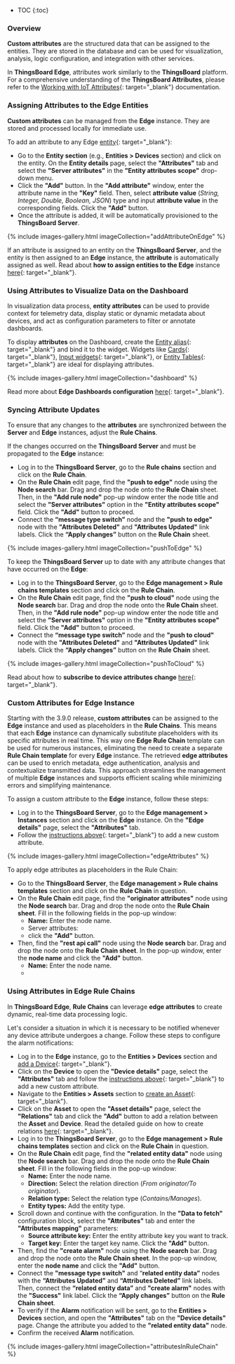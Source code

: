 * TOC 
{:toc}

### Overview

**Custom attributes** are the structured data that can be assigned to the entities. They are stored in the database and can be used for visualization, analysis, logic configuration, and integration with other services.

In **ThingsBoard Edge**, attributes work similarly to the **ThingsBoard** platform. For a comprehensive understanding of the **ThingsBoard Attributes**, please refer to the [Working with IoT Attributes](/docs/{{peDocsPrefix}}user-guide/attributes/){: target="_blank"} documentation.

### Assigning Attributes to the Edge Entities

**Custom attributes** can be managed from the **Edge** instance. They are stored and processed locally for immediate use. 

To add an attribute to any Edge [entity](/docs/{{peDocsPrefix}}user-guide/entities-and-relations/){: target="_blank"}: 
* Go to the **Entity section** (e.g., **Entities > Devices** section) and click on the entity. On the **Entity details** page, select the **"Attributes"** tab and select the **"Server attributes"** in the **"Entity attributes scope"** drop-down menu. 
* Click the **"Add"** button. In the **"Add attribute"** window, enter the attribute name in the **"Key"** field. Then, select **attribute value** (_String, Integer, Double, Boolean, JSON_) type and input **attribute value** in the corresponding fields. Click the **"Add"** button.
* Once the attribute is added, it will be automatically provisioned to the **ThingsBoard Server**.

{% include images-gallery.html imageCollection="addAttributeOnEdge" %}

If an attribute is assigned to an entity on the **ThingsBoard Server**, and the entity is then assigned to an **Edge** instance, the **attribute** is automatically assigned as well. 
Read about **how to assign entities to the Edge** instance [here](/docs/{{docsPrefix}}config/management/#entities-management){: target="_blank"}.

### Using Attributes to Visualize Data on the Dashboard

In visualization data process, **entity attributes** can be used to provide context for telemetry data, display static or dynamic metadata about devices, and act as configuration parameters to filter or annotate dashboards. 

To display **attributes** on the Dashboard, create the [Entity alias](/docs/{{peDocsPrefix}}user-guide/ui/aliases/){: target="_blank"} and bind it to the widget. Widgets like [Cards](/docs/{{peDocsPrefix}}user-guide/ui/widget-library/#cards){: target="_blank"}, [Input widgets](/docs/{{peDocsPrefix}}user-guide/ui/widget-library/#input-widgets){: target="_blank"}, or [Entity Tables](/docs/{{peDocsPrefix}}user-guide/ui/entity-table-widget/){: target="_blank"} are ideal for displaying attributes.

{% include images-gallery.html imageCollection="dashboard" %}

Read more about **Edge Dashboards configuration** [here](/docs/{{docsPrefix}}user-guide/db-overview/){: target="_blank"}.

### Syncing Attribute Updates

To ensure that any changes to the **attributes** are synchronized between the **Server** and **Edge** instances, adjust the **Rule Chains**. 

If the changes occurred on the **ThingsBoard Server** and must be propagated to the **Edge** instance:
* Log in to the **ThingsBoard Server**, go to the **Rule chains** section and click on the **Rule Chain**.
* On the **Rule Chain** edit page, find the **"push to edge"** node using the **Node search** bar. Drag and drop the node onto the **Rule Chain** sheet. Then, in the **"Add rule node"** pop-up window enter the node title and select the **"Server attributes"** option in the **"Entity attributes scope"** field. Click the **"Add"** button to proceed.
* Connect the **“message type switch”** node and the **"push to edge"** node with the **"Attributes Deleted"** and **"Attributes Updated"** link labels. Click the **“Apply changes”** button on the **Rule Chain** sheet.

{% include images-gallery.html imageCollection="pushToEdge" %}

To keep the **ThingsBoard Server** up to date with any attribute changes that have occurred on the **Edge**:
* Log in to the **ThingsBoard Server**, go to the **Edge management > Rule chains templates** section and click on the **Rule Chain**.
* On the **Rule Chain** edit page, find the **"push to cloud"** node using the **Node search** bar. Drag and drop the node onto the **Rule Chain** sheet. Then, in the **"Add rule node"** pop-up window enter the node title and select the **"Server attributes"** option in the **"Entity attributes scope"** field. Click the **"Add"** button to proceed.
* Connect the **“message type switch”** node and the **"push to cloud"** node with the **"Attributes Deleted"** and **"Attributes Updated"** link labels. Click the **“Apply changes”** button on the **Rule Chain** sheet.

{% include images-gallery.html imageCollection="pushToCloud" %}

Read about how to **subscribe to device attributes change** [here](/docs/{{docsPrefix}}config/subscribe-to-attribute/#step-3-subscribe-to-device-attributes-change-and-publish-device-attributes-message){: target="_blank"}.

### Custom Attributes for Edge Instance

Starting with the 3.9.0 release, **custom attributes** can be assigned to the **Edge** instance and used as placeholders in the **Rule Chains**. This means that each **Edge** instance can dynamically substitute placeholders with its specific attributes in real time. This way one **Edge Rule Chain** template can be used for numerous instances, eliminating the need to create a separate **Rule Chain template** for every **Edge** instance.
The retrieved **edge attributes** can be used to enrich metadata, edge authentication, analysis and contextualize transmitted data. This approach streamlines the management of multiple **Edge** instances and supports efficient scaling while minimizing errors and simplifying maintenance. 

To assign a custom attribute to the **Edge** instance, follow these steps:

* Log in to the **ThingsBoard Server**, go to the **Edge management > Instances** section and click on the **Edge** instance. On the **"Edge details"** page, select the **"Attributes"** tab.
* Follow the [instructions above](docs/{{docsPrefix}}user-guide/edge-attributes/#assigning-attributes-to-the-edge-entities){: target="_blank"} to add a new custom attribute. 

{% include images-gallery.html imageCollection="edgeAttributes" %}

To apply edge attributes as placeholders in the Rule Chain:
* Go to the **ThingsBoard Server**, the **Edge management > Rule chains templates** section and click on the **Rule Chain** in question.
* On the **Rule Chain** edit page, find the **"originator attributes"** node using the **Node search** bar. Drag and drop the node onto the **Rule Chain sheet**. Fill in the following fields in the pop-up window:
  * **Name:** Enter the node name.
  * Server attributes:
  * click the **"Add"** button.
* Then, find the **"rest api call"** node using the **Node search** bar. Drag and drop the node onto the **Rule Chain sheet**. In the pop-up window, enter the **node name** and click the **"Add"** button.
  * **Name:** Enter the node name.
  * 
### Using Attributes in Edge Rule Chains

In **ThingsBoard Edge**, **Rule Chains** can leverage **edge attributes** to create dynamic, real-time data processing logic. 

Let's consider a situation in which it is necessary to be notified whenever any device attribute undergoes a change. Follow these steps to configure the alarm notifications:
* Log in to the **Edge** instance, go to the **Entities > Devices** section and [add a Device](/docs/{{docsPrefix}}config/create-device/#creating-device-on-edge-instance){: target="_blank"}.
* Click on the **Device** to open the **"Device details"** page, select the **"Attributes"** tab and follow the [instructions above](docs/{{docsPrefix}}user-guide/edge-attributes/#assigning-attributes-to-the-edge-entities){: target="_blank"} to add a new custom attribute.
* Navigate to the **Entities > Assets** section to [create an Asset](/docs/{{docsPrefix}}config/provision-asset/#creating-relations){: target="_blank"}.
* Click on the **Asset** to open the **"Asset details"** page, select the **"Relations"** tab and click the **"Add"** button to add a relation between the **Asset** and **Device**. Read the detailed guide on how to create relations [here](/docs/{{docsPrefix}}config/provision-asset/#creating-relations){: target="_blank"}.
* Log in to the **ThingsBoard Server**, go to the **Edge management > Rule chains templates** section and click on the **Rule Chain** in question.
* On the **Rule Chain** edit page, find the **"related entity data"** node using the **Node search** bar. Drag and drop the node onto the **Rule Chain sheet**. Fill in the following fields in the pop-up window:
  * **Name:** Enter the node name.
  * **Direction:** Select the relation direction (_From originator/To originator_).
  * **Relation type:** Select the relation type (_Contains/Manages_).
  * **Entity types:** Add the entity type.
* Scroll down and continue with the configuration. In the **"Data to fetch"** configuration block, select the **"Attributes"** tab and enter the **"Attributes mapping"** parameters:
  * **Source attribute key:** Enter the entity attribute key you want to track.
  * **Target key:** Enter the target key name. Click the **"Add"** button.
* Then, find the **"create alarm"** node using the **Node search** bar. Drag and drop the node onto the **Rule Chain sheet**. In the pop-up window, enter the **node name** and click the **"Add"** button.
* Connect the **"message type switch"** and “**related entity data”** nodes with the **“Attributes Updated”** and **“Attributes Deleted”** link labels. Then, connect the **“related entity data”** and **"create alarm"** nodes with the **"Success"** link label. Click the **“Apply changes”** button on the **Rule Chain sheet**.
* To verify if the **Alarm** notification will be sent, go to the **Entities > Devices** section, and open the **"Attributes"** tab on the **"Device details"** page. Change the attribute you added to the **"related entity data"** node.
* Confirm the received **Alarm** notification.

{% include images-gallery.html imageCollection="attributesInRuleChain" %} 